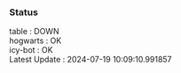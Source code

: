 ### Status


table : DOWN  
hogwarts : OK  
icy-bot : OK  
Latest Update : 2024-07-19 10:09:10.991857
